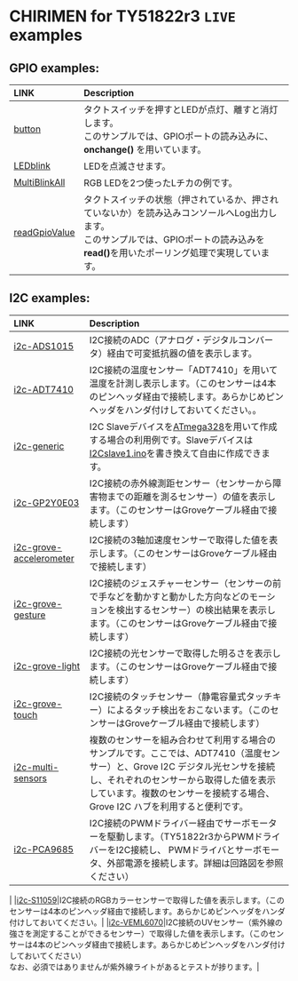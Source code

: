 # CHIRIMEN for TY51822r3 `LIVE` examples

## GPIO examples:

|LINK|Description|
|:---|:----|
|[button](./gpio/button/)|タクトスイッチを押すとLEDが点灯、離すと消灯します。<br>このサンプルでは、GPIOポートの読み込みに、<b>onchange()</b> を用いています。|
|[LEDblink](./gpio/LEDblink/)|LEDを点滅させます。|
|[MultiBlinkAll](./gpio/MultiBlinkAll/)|RGB LEDを2つ使ったLチカの例です。|
|[readGpioValue](./gpio/readGpioValue/)|タクトスイッチの状態（押されているか、押されていないか）を読み込みコンソールへLog出力します。<br>このサンプルでは、GPIOポートの読み込みを<b>read()</b>を用いたポーリング処理で実現しています。|

## I2C examples:

|LINK|Description|
|:---|:----|
|[i2c-ADS1015](./i2c/i2c-ADS1015/)|I2C接続のADC（アナログ・デジタルコンバータ）経由で可変抵抗器の値を表示します。|
|[i2c-ADT7410](./i2c/i2c-ADT7410/)|I2C接続の温度センサー「ADT7410」を用いて温度を計測し表示します。（このセンサーは4本のピンヘッダ経由で接続します。あらかじめピンヘッダをハンダ付けしておいてください。。|
|[i2c-generic](./i2c/i2c-generic/)|I2C Slaveデバイスを[ATmega328](http://akizukidenshi.com/catalog/g/gI-12775/)を用いて作成する場合の利用例です。Slaveデバイスは[I2Cslave1.ino](./i2c/i2c-generic/I2Cslave1.ino)を書き換えて自由に作成できます。|
|[i2c-GP2Y0E03](./i2c/i2c-GP2Y0E03/)|I2C接続の赤外線測距センサー（センサーから障害物までの距離を測るセンサー）の値を表示します。（このセンサーはGroveケーブル経由で接続します）|
|[i2c-grove-accelerometer](./i2c/i2c-grove-accelerometer/)|I2C接続の3軸加速度センサーで取得した値を表示します。（このセンサーはGroveケーブル経由で接続します）|
|[i2c-grove-gesture](./i2c/i2c-grove-gesture/)|I2C接続のジェスチャーセンサー（センサーの前で手などを動かすと動かした方向などのモーションを検出するセンサー）の検出結果を表示します。（このセンサーはGroveケーブル経由で接続します）|
|[i2c-grove-light](./i2c/i2c-grove-light/)|I2C接続の光センサーで取得した明るさを表示します。（このセンサーはGroveケーブル経由で接続します）|
|[i2c-grove-touch](./i2c/i2c-grove-touch/)|I2C接続のタッチセンサー（静電容量式タッチキー）によるタッチ検出をおこないます。（このセンサーはGroveケーブル経由で接続します）|
|[i2c-multi-sensors](./i2c/i2c-multi-sensors/)|複数のセンサーを組み合わせて利用する場合のサンプルです。ここでは、ADT7410（温度センサー）と、Grove I2C デジタル光センサを接続し、それぞれのセンサーから取得した値を表示しています。複数のセンサーを接続する場合、Grove I2C ハブを利用すると便利です。|
|[i2c-PCA9685](./i2c/i2c-PCA9685/)|I2C接続のPWMドライバー経由でサーボモーターを駆動します。（TY51822r3からPWMドライバーをI2C接続し、 PWMドライバとサーボモータ、外部電源を接続します。詳細は回路図を参照ください）
|
|[i2c-S11059](./i2c/i2c-S11059/)|I2C接続のRGBカラーセンサーで取得した値を表示します。（このセンサーは4本のピンヘッダ経由で接続します。あらかじめピンヘッダをハンダ付けしておいてください。|
|[i2c-VEML6070](./i2c/i2c-VEML6070/)|I2C接続のUVセンサー（紫外線の強さを測定することができるセンサー）で取得した値を表示します。（このセンサーは4本のピンヘッダ経由で接続します。あらかじめピンヘッダをハンダ付けしておいてください）<br>なお、必須ではありませんが紫外線ライトがあるとテストが捗ります。|



